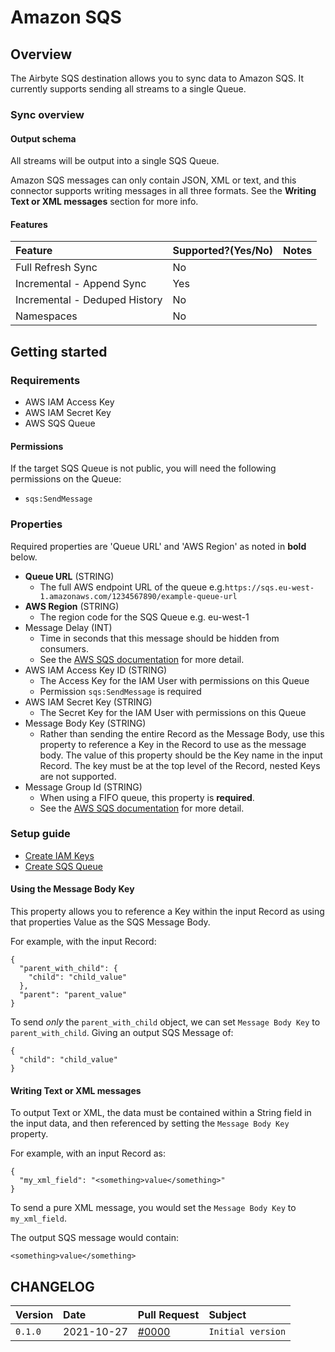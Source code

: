 # Amazon SQS

## Overview

The Airbyte SQS destination allows you to sync data to Amazon SQS. It currently supports sending all streams to a single Queue.

### Sync overview

#### Output schema

All streams will be output into a single SQS Queue.

Amazon SQS messages can only contain JSON, XML or text, and this connector supports writing messages in all three formats. See the **Writing Text or XML messages** section for more info.

#### Features

| Feature | Supported?\(Yes/No\) | Notes |
| :--- | :--- | :--- |
| Full Refresh Sync | No |  |
| Incremental - Append Sync | Yes |  |
| Incremental - Deduped History | No |  |
| Namespaces | No |  |

## Getting started

### Requirements

* AWS IAM Access Key
* AWS IAM Secret Key
* AWS SQS Queue

#### Permissions

If the target SQS Queue is not public, you will need the following permissions on the Queue:

* `sqs:SendMessage` 

### Properties

Required properties are 'Queue URL' and 'AWS Region' as noted in **bold** below.

* **Queue URL** (STRING)
  * The full AWS endpoint URL of the queue e.g.`https://sqs.eu-west-1.amazonaws.com/1234567890/example-queue-url`
* **AWS Region** (STRING)
  * The region code for the SQS Queue e.g. eu-west-1
* Message Delay (INT)
  * Time in seconds that this message should be hidden from consumers.
  * See the [AWS SQS documentation](https://docs.aws.amazon.com/AWSSimpleQueueService/latest/SQSDeveloperGuide/sqs-message-timers.html) for more detail.
* AWS IAM Access Key ID (STRING)
  * The Access Key for the IAM User with permissions on this Queue
  * Permission `sqs:SendMessage` is required
* AWS IAM Secret Key (STRING)
  * The Secret Key for the IAM User with permissions on this Queue
* Message Body Key (STRING)
  * Rather than sending the entire Record as the Message Body, use this property to reference a Key in the Record to use as the message body. The value of this property should be the Key name in the input Record. The key must be at the top level of the Record, nested Keys are not supported.
* Message Group Id (STRING)
  * When using a FIFO queue, this property is **required**. 
  * See the [AWS SQS documentation](https://docs.aws.amazon.com/AWSSimpleQueueService/latest/SQSDeveloperGuide/using-messagegroupid-property.html) for more detail.
  
### Setup guide

* [Create IAM Keys](https://aws.amazon.com/premiumsupport/knowledge-center/create-access-key/)
* [Create SQS Queue](https://docs.aws.amazon.com/AWSSimpleQueueService/latest/SQSDeveloperGuide/sqs-getting-started.html#step-create-queue)

#### Using the Message Body Key

This property allows you to reference a Key within the input Record as using that properties Value as the SQS Message Body.

For example, with the input Record:
```
{
  "parent_with_child": {
    "child": "child_value"
  },
  "parent": "parent_value"
}
```

To send *only* the `parent_with_child` object, we can set `Message Body Key` to `parent_with_child`. Giving an output SQS Message of:
```
{
  "child": "child_value"
}
```

#### Writing Text or XML messages

To output Text or XML, the data must be contained within a String field in the input data, and then referenced by setting the `Message Body Key` property.

For example, with an input Record as:
```
{
  "my_xml_field": "<something>value</something>"
}
```

To send a pure XML message, you would set the `Message Body Key` to `my_xml_field`.

The output SQS message would contain:

```
<something>value</something>
```


## CHANGELOG

| Version | Date | Pull Request | Subject |
| :--- | :--- | :--- | :--- |
| `0.1.0` | 2021-10-27 | [\#0000](https://github.com/airbytehq/airbyte/pull/0000) | `Initial version` |
